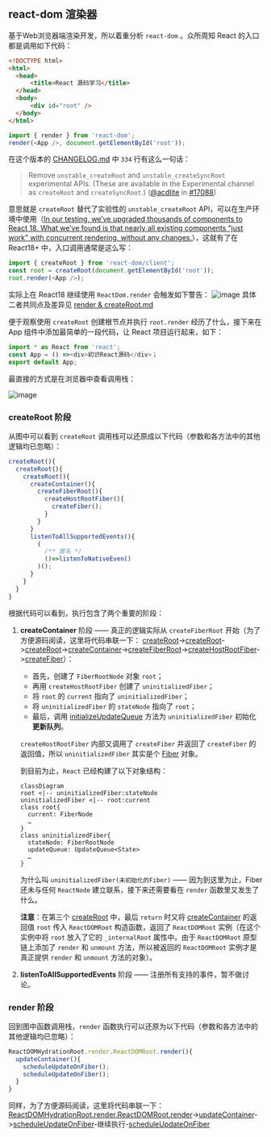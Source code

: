 ## react-dom 渲染器
基于Web浏览器端渲染开发，所以着重分析 `react-dom` 。众所周知 React 的入口都是调用如下代码：
``` html
<!DOCTYPE html>
<html>
  <head>
      <title>React 源码学习</title>
  </head>
  <body>
      <div id="root" />
  </body>
</html>
```
``` TypeScript
import { render } from 'react-dom';
render(<App />, document.getElementById('root'));
```
在这个版本的 [CHANGELOG.md](https://github.com/MrArky/ReactSourceCode/blob/main/packages/react-18.2.0/CHANGELOG.md) 中 `334` 行有这么一句话：
> Remove `unstable_createRoot` and `unstable_createSyncRoot` experimental APIs. (These are available in the Experimental channel as `createRoot` and `createSyncRoot`.) ([@acdlite](http://github.com/acdlite) in [#17088](https://github.com/facebook/react/pull/17088))

意思就是 `createRoot` 替代了实验性的 `unstable_createRoot` API，可以在生产环境中使用（[In our testing, we’ve upgraded thousands of components to React 18. What we’ve found is that nearly all existing components “just work” with concurrent rendering, without any changes.](https://react.docschina.org/blog/2022/03/29/react-v18#gradually-adopting-concurrent-features)），这就有了在 React18+ 中，入口调用通常是这么写：
``` TypeScript
import { createRoot } from 'react-dom/client';
const root = createRoot(document.getElementById('root'));
root.render(<App />);
```
实际上在 React18 继续使用 `ReactDom.render` 会触发如下警告：
![image](https://github.com/MrArky/ReactSourceCode/assets/32703528/027a9fdf-7ed8-4baa-8594-76e0da5be140)
具体二者共同点及差异见 [render & createRoot.md](https://github.com/MrArky/ReactSourceCode/blob/main/%E5%AD%A6%E4%B9%A0%E6%89%8B%E5%86%8C/Render%EF%BC%88%E6%B8%B2%E6%9F%93%E5%99%A8%EF%BC%89/render%26createRoot.md)

便于观察使用 `createRoot` 创建根节点并执行 `root.render` 经历了什么，接下来在 App 组件中添加最简单的一段代码，让 React 项目运行起来，如下：
``` TypeScript
import * as React from 'react';
const App = () =><div>初识React源码</div>；
export default App;
```
最直接的方式是在浏览器中查看调用栈：

![image](https://github.com/MrArky/ReactSourceCode/assets/32703528/e3cb738f-6a51-4476-87a2-fcdee718af75)
### createRoot 阶段
从图中可以看到 `createRoot` 调用栈可以还原成以下代码（参数和各方法中的其他逻辑均已忽略）：
``` TypeScript
createRoot(){
  createRoot(){
    createRoot(){
      createContainer(){
        createFiberRoot(){
          createHostRootFiber(){
            createFiber();
          }
        }
      }
      listenToAllSupportedEvents(){
        (
          /** 匿名 */
          ()=>listenToNativeEven()
        )();
      }
    }
  }
}
```
根据代码可以看到，执行包含了两个重要的阶段：
1. **createContainer** 阶段 —— 真正的逻辑实际从 `createFiberRoot` 开始（为了方便源码阅读，这里将代码串联一下：
   [createRoot](https://github.com/MrArky/ReactSourceCode/blob/main/packages/react-18.2.0/packages/react-dom/client.js#L25)->[createRoot](https://github.com/MrArky/ReactSourceCode/blob/main/packages/react-18.2.0/packages/react-dom/src/client/ReactDOM.js#L150)->[createRoot](https://github.com/MrArky/ReactSourceCode/blob/main/packages/react-18.2.0/packages/react-dom/src/client/ReactDOMRoot.js#L166)->[createContainer](https://github.com/MrArky/ReactSourceCode/blob/main/packages/react-18.2.0/packages/react-reconciler/src/ReactFiberReconciler.new.js#L247)->[createFiberRoot](https://github.com/MrArky/ReactSourceCode/blob/main/packages/react-18.2.0/packages/react-reconciler/src/ReactFiberRoot.new.js#L134)->[createHostRootFiber](https://github.com/MrArky/ReactSourceCode/blob/main/packages/react-18.2.0/packages/react-reconciler/src/ReactFiber.new.js#L428)->[createFiber](https://github.com/MrArky/ReactSourceCode/blob/main/packages/react-18.2.0/packages/react-reconciler/src/ReactFiber.new.js#L210)）：
   - 首先，创建了 `FiberRootNode` 对象 `root`；
   - 再用 `createHostRootFiber` 创建了 `uninitializedFiber`；
   - 将 `root` 的 `current` 指向了 `uninitializedFiber`；
   - 将 `uninitializedFiber` 的 `stateNode` 指向了 `root`；
   - 最后，调用 [initializeUpdateQueue](https://github.com/MrArky/ReactSourceCode/blob/main/packages/react-18.2.0/packages/react-reconciler/src/ReactFiberClassUpdateQueue.new.js#L170) 方法为 `uninitializedFiber` 初始化 **更新队列**。
     
   `createHostRootFiber` 内部又调用了 `createFiber` 并返回了 `createFiber` 的返回值，所以 `uninitializedFiber` 其实是个 [Fiber](https://github.com/MrArky/ReactSourceCode/blob/main/%E5%AD%A6%E4%B9%A0%E6%89%8B%E5%86%8C/Scheduler%EF%BC%88%E8%B0%83%E5%BA%A6%E5%99%A8%EF%BC%89/Fiber.md) 对象。

   到目前为止，`React` 已经构建了以下对象结构：
   ```mermaid
   classDiagram
   root <|-- uninitializedFiber:stateNode
   uninitializedFiber <|-- root:current
   class root{
     current: FiberNode
     …
   }
   class uninitializedFiber{
     stateNode: FiberRootNode
     updateQueue: UpdateQueue<State>
     …
   }
   ```
   为什么叫 `uninitializedFiber(未初始化的Fiber)` —— 因为到这里为止，Fiber 还未与任何 `ReactNode` 建立联系，接下来还需要看在 `render` 函数里又发生了什么。
   
   **注意**：在第三个 [createRoot](https://github.com/MrArky/ReactSourceCode/blob/main/packages/react-18.2.0/packages/react-dom/src/client/ReactDOMRoot.js#L166) 中，最后 `return` 时又将 [createContainer](https://github.com/MrArky/ReactSourceCode/blob/main/packages/react-18.2.0/packages/react-reconciler/src/ReactFiberReconciler.new.js#L247) 的返回值 `root` 传入 `ReactDOMRoot` 构造函数，返回了 `ReactDOMRoot` 实例（在这个实例中将 `root` 放入了它的 `_internalRoot` 属性中。由于 `ReactDOMRoot` 原型链上添加了 `render` 和 `unmount` 方法，所以被返回的 `ReactDOMRoot` 实例才是真正提供 `render` 和 `unmount` 方法的对象）。
3. **listenToAllSupportedEvents** 阶段 —— 注册所有支持的事件，暂不做讨论。
### render 阶段
回到图中函数调用栈，`render` 函数执行可以还原为以下代码（参数和各方法中的其他逻辑均已忽略）：
``` TypeScript
ReactDOMHydrationRoot.render.ReactDOMRoot.render(){
  updateContainer(){
    scheduleUpdateOnFiber();
    scheduleUpdateOnFiber();
  }
}
```
同样，为了方便源码阅读，这里将代码串联一下：[ReactDOMHydrationRoot.render.ReactDOMRoot.render](https://github.com/MrArky/ReactSourceCode/blob/main/packages/react-18.2.0/packages/react-dom/src/client/ReactDOMRoot.js#L92)->[updateContainer](https://github.com/MrArky/ReactSourceCode/blob/main/packages/react-18.2.0/packages/react-reconciler/src/ReactFiberReconciler.new.js#L321)->[scheduleUpdateOnFiber](https://github.com/MrArky/ReactSourceCode/blob/main/packages/react-18.2.0/packages/react-reconciler/src/ReactFiberWorkLoop.new.js#L452)-继续执行-[scheduleUpdateOnFiber](https://github.com/MrArky/ReactSourceCode/blob/main/packages/react-18.2.0/packages/react-reconciler/src/ReactFiberWorkLoop.new.js#L533)
